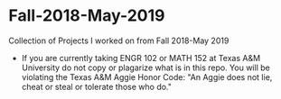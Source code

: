 # Fall-2018-May-2019
Collection of Projects I worked on from Fall 2018-May 2019
- If you are currently taking ENGR 102 or MATH 152 at Texas A&M University do not copy or plagarize what is in this repo. You will be violating the Texas A&M Aggie Honor Code: "An Aggie does not lie, cheat or steal or tolerate those who do."
